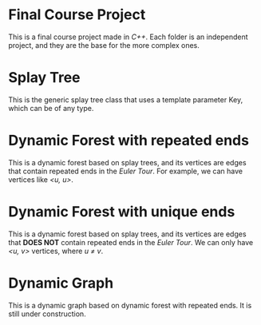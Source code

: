 # Final Course Project

This is a final course project made in *C++*. Each folder is an independent project, and they are the base for the more complex ones.

# Splay Tree

This is the generic splay tree class that uses a template parameter Key, which can be of any type. 

# Dynamic Forest with repeated ends

This is a dynamic forest based on splay trees, and its vertices are edges that contain repeated ends in the *Euler Tour*. For example, we can have vertices like *<u, u>*.

# Dynamic Forest with unique ends

This is a dynamic forest based on splay trees, and its vertices are edges that **DOES NOT** contain repeated ends in the *Euler Tour*. We can only have *<u, v>* vertices, where *u ≠ v*.

# Dynamic Graph

This is a dynamic graph based on dynamic forest with repeated ends. It is still under construction.